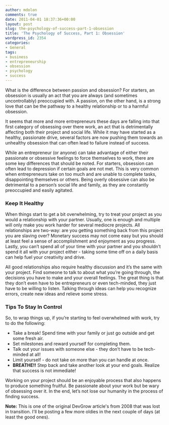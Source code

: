 ```yaml
---
author: mdolon
comments: true
date: 2011-04-01 18:37:36+00:00
layout: post
slug: the-psychology-of-success-part-1-obsession
title: 'The Psychology of Success, Part 1: Obsession'
wordpress_id: 2354
categories:
- General
tags:
- business
- entrepreneurship
- obsession
- psychology
- success
---
```


What is the difference between passion and obsession? For starters, an obsession is usually an act that you are always (and sometimes uncontrollably) preoccupied with. A passion, on the other hand, is a strong love that can be the pathway to a healthy relationship or to a harmful obsession.

It seems that more and more entrepreneurs these days are falling into that first category of obsessing over there work, an act that is detrimentally affecting both their project and social life. While it may have started as a healthy, passionate drive, several factors are now pushing them towards an unhealthy obsession that can often lead to failure instead of success.

While an entrepreneur (or anyone) can take advantage of either their passionate or obsessive feelings to force themselves to work, there are some key differences that should be noted. For starters, obsession can often lead to depression if certain goals are not met. This is very common when entrepreneurs take on too much and are unable to complete tasks, disappointing themselves or others. Being overly obsessive can also be detrimental to a person’s social life and family, as they are constantly preoccupied and easily agitated.

### Keep It Healthy

When things start to get a bit overwhelming, try to treat your project as you would a relationship with your partner. Usually, one is enough and multiple will only make you work harder for several mediocre projects. All relationships are two-way: are you getting something back from this project you are slaving over? Monetary success may not come easy but you should at least feel a sense of accomplishment and enjoyment as you progress. Lastly, you can’t spend all of your time with your partner and you shouldn’t spend it all with your project either - taking some time off on a daily basis can help fuel your creativity and drive.

All good relationships also require healthy discussion and it’s the same with your project. Find someone to talk to about what you’re going through, the decisions you have to make and your overall feelings. The great thing is that they don’t even have to be entrepreneurs or even tech-minded, they just have to be willing to listen. Talking through ideas can help you recognize errors, create new ideas and relieve some stress.

### Tips To Stay In Control

So, to wrap things up, if you’re starting to feel overwhelmed with work, try to do the following:

  * Take a break! Spend time with your family or just go outside and get some fresh air.
  * Set milestones and reward yourself for completing them.
  * Talk out your issues with someone else - they don’t have to be tech-minded at all!
  * Limit yourself - do not take on more than you can handle at once.
  * **BREATHE!!** Step back and take another look at your end goals. Realize that success is not immediate!

Working on your project should be an enjoyable process that also happens to produce something fruitful.  Be passionate about your work but be wary of obsessing over it.  In the end, let’s not lose our humanity in the process of finding success.

<div class="note">
  <strong>Note:</strong> This is one of the original DevGrow article's from 2008 that was lost in transition.  I'll be posting a few more oldies in the next couple of days (at least the good ones).
</div>